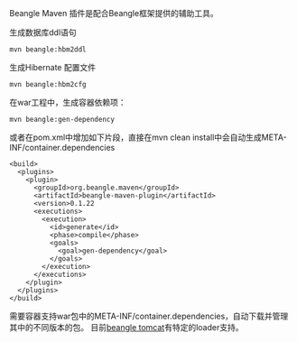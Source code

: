 Beangle Maven 插件是配合Beangle框架提供的辅助工具。

生成数据库ddl语句

    mvn beangle:hbm2ddl

生成Hibernate 配置文件

    mvn beangle:hbm2cfg

在war工程中，生成容器依赖项：

    mvn beangle:gen-dependency

或者在pom.xml中增加如下片段，直接在mvn clean install中会自动生成META-INF/container.dependencies

    <build>
      <plugins>
        <plugin>
          <groupId>org.beangle.maven</groupId>  
          <artifactId>beangle-maven-plugin</artifactId>  
          <version>0.1.22
          <executions>
            <execution>
              <id>generate</id>
              <phase>compile</phase>
              <goals>
                <goal>gen-dependency</goal>
              </goals>
            </execution>
          </executions>
        </plugin>
      </plugins>
    </build>
 
 需要容器支持war包中的META-INF/container.dependencies，自动下载并管理其中的不同版本的包。
 目前[beangle tomcat](http://github.com/beangle/tomcat)有特定的loader支持。
